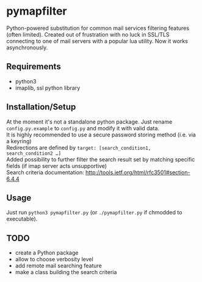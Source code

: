 # pymapfilter
Python-powered substitution for common mail services filtering features (often limited).
Created out of frustration with no luck in SSL/TLS connecting to one of mail servers with a popular lua utility.
Now it works asynchronously.

## Requirements
- python3
- imaplib, ssl python library

## Installation/Setup
At the moment it's not a standalone python package. Just rename `config.py.example` to `config.py` and modify it with valid data. \
It is highly recommended to use a secure password storing method (i.e. via a keyring) \
Redirections are defined by `target: [search_condition1, search_condition2 …]` \
Added possibility to further filter the search result set by matching specific fields (if imap server acts unsupportive)\
Search criteria documentation: http://tools.ietf.org/html/rfc3501#section-6.4.4

## Usage
Just run `python3 pymapfilter.py` (or `./pymapfilter.py` if chmodded to executable). 

## TODO
- create a Python package
- allow to choose verbosity level
- add remote mail searching feature
- make a class building the search criteria
